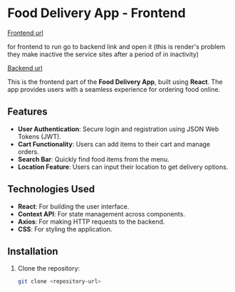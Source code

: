 # Food Delivery App - Frontend
[Frontend url](https://food-delivery-app-frontend-c73i.onrender.com)


for frontend to run go to backend link and open it (this is render's problem they make inactive the service sites after a period of in inactivity)

[Backend url](https://food-delivery-app-backend-0yhr.onrender.com)

This is the frontend part of the **Food Delivery App**, built using **React**. The app provides users with a seamless experience for ordering food online.

## Features

- **User Authentication**: Secure login and registration using JSON Web Tokens (JWT).
- **Cart Functionality**: Users can add items to their cart and manage orders.
- **Search Bar**: Quickly find food items from the menu.
- **Location Feature**: Users can input their location to get delivery options.

## Technologies Used

- **React**: For building the user interface.
- **Context API**: For state management across components.
- **Axios**: For making HTTP requests to the backend.
- **CSS**: For styling the application.

## Installation

1. Clone the repository:
   ```bash
   git clone <repository-url>




